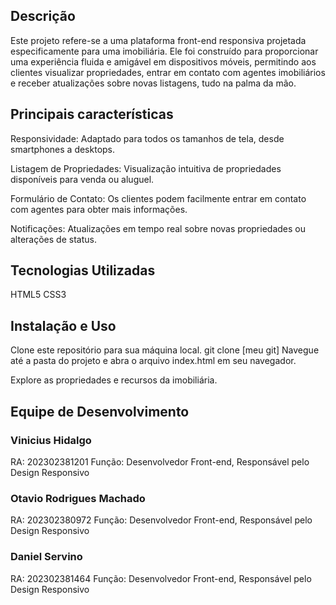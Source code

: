 ## Descrição
Este projeto refere-se a uma plataforma front-end responsiva projetada especificamente para uma imobiliária. Ele foi construído para proporcionar uma experiência fluida e amigável em dispositivos móveis, permitindo aos clientes visualizar propriedades, entrar em contato com agentes imobiliários e receber atualizações sobre novas listagens, tudo na palma da mão.

## Principais características
Responsividade: Adaptado para todos os tamanhos de tela, desde smartphones a desktops.

Listagem de Propriedades: Visualização intuitiva de propriedades disponíveis para venda ou aluguel.

Formulário de Contato: Os clientes podem facilmente entrar em contato com agentes para obter mais informações.

Notificações: Atualizações em tempo real sobre novas propriedades ou alterações de status.

## Tecnologias Utilizadas
HTML5 CSS3

## Instalação e Uso
Clone este repositório para sua máquina local. git clone [meu git] Navegue até a pasta do projeto e abra o arquivo index.html em seu navegador.

Explore as propriedades e recursos da imobiliária.

## Equipe de Desenvolvimento

### Vinicius Hidalgo
RA: 202302381201 Função: Desenvolvedor Front-end, Responsável pelo Design Responsivo

### Otavio Rodrigues Machado
RA: 202302380972 Função: Desenvolvedor Front-end, Responsável pelo Design Responsivo

### Daniel Servino
RA: 202302381464 Função: Desenvolvedor Front-end, Responsável pelo Design Responsivo
